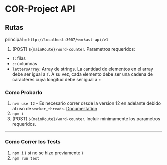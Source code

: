 # COR-Project API

## Rutas

principal = `http://localhost:3007/workast-api/v1`

1. (POST) `${mainRoute}/word-counter`. Parametros requeridos:

- `f`: filas
- `c`: columnas
- `lettersArray`: Array de strings. La cantidad de elementos en el array debe ser igual a `f`. A su vez, cada elemento debe ser una cadena de caracteres cuya longitud debe ser igual a `c`

### Como Probarlo

1. `nvm use 12` - Es necesario correr desde la version 12 en adelante debido al uso de `worker_threads`. [Documentation](https://nodejs.org/api/worker_threads.html)
1. `npm i`
1. (POST) `${mainRoute}/word-counter`. Incluir minimamente los parametros requeridos.

---

### Como Correr los Tests

1. `npm i` ( si no se hizo previamente )
2. `npm run test`
